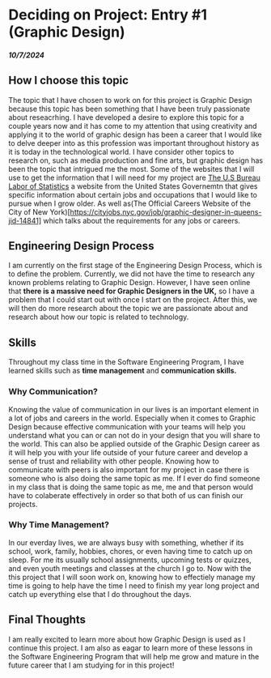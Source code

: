 # Deciding on Project: Entry #1 (Graphic Design)
##### 10/7/2024

## How I choose this topic
The topic that I have chosen to work on for this project is Graphic Design because this topic has been something that I have been truly passionate about reseacrhing. I have developed a desire to explore this topic for a couple years now and it has come to my attention that using creativity and applying it to the world of graphic design has been a career that I would like to delve deeper into as this profession was important throughout history as it is today in the technological world. I have consider other topics to research on, such as media production and fine arts, but graphic design has been the topic that intrigued me the most. Some of the websites that I will use to get the information that I will need for my project are [The U.S Bureau Labor of Statistics](https://www.bls.gov/ooh/arts-and-design/graphic-designers.htm#tab-4) a website from the United States Governemtn that gives specific information about certain jobs and occupations that I would like to pursue when I grow older. As well as(The Official Careers Website of the City of New York)[https://cityjobs.nyc.gov/job/graphic-designer-in-queens-jid-14841] which talks about the requirements for any jobs or careers. 
## Engineering Design Process
I am currently on the first stage of the Engineering Design Process, which is to define the problem. Currently, we did not have the time to research any known problems relating to Graphic Design. However, I have seen online that <strong>there is a massive need for Graphic Designers in the UK,</strong> so I have a problem that I could start out with once I start on the project. After this, we will then do more research about the topic we are passionate about and research about how our topic is related to technology.
## Skills 
<p> Throughout my class time in the Software Engineering Program, I have learned skills such as <strong>time management</strong> and <strong>communication skills.</strong></p>

### Why Communication?
<p> Knowing the value of communication in our lives is an important element in a lot of jobs and careers in the world. Especially when it comes to Graphic Design because effective communication with your teams will help you understand what you can or can not do in your design that you will share to the world. This can also be applied outside of the Graphic Design career as it will help you with your life outside of your future career and develop a sense of trust and reliability with other people. Knowing how to communicate with peers is also important for my project in case there is someone who is also doing the same topic as me. If I ever do find someone in my class that is doing the same topic as me, me and that person would have to colaberate effectively in order so that both of us can finish our projects.  </p>

### Why Time Management?
<p> In our everday lives, we are always busy with something, whether if its school, work, family, hobbies, chores, or even having time to catch up on sleep. For me its usually school assignments, upcoming tests or quizzes, and even youth meetings and classes at the church I go to. Now with the this project that I will soon work on, knowing how to effectiely manage my time is going to help have the time I need to finish my year long project and catch up everything else that I do throughout the days. </p>

## Final Thoughts
<p> I am really excited to learn more about how Graphic Design is used as I continue this project. I am also as eagar to learn more of these lessons in the Software Engineering Program that will help me grow and mature in the future career that I am studying for in this project! </p>
